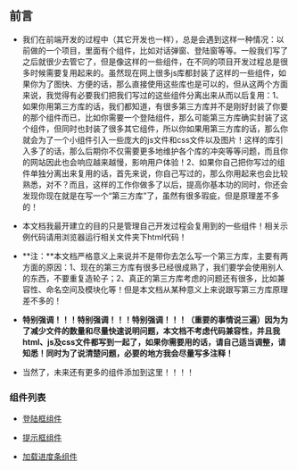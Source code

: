 ## 前言

* 我们在前端开发的过程中（其它开发也一样），总是会遇到这样一种情况：以前做的一个项目，里面有个组件，比如对话弹窗、登陆窗等等。一般我们写了之后就很少去管它了，但是像这样的一些组件，在不同的项目开发过程总是很多时候需要复用起来的。虽然现在网上很多js库都封装了这样的一些组件，如果你为了图快、方便的话，那么直接使用这些库也是可以的，但从这两个方面来说，我觉得有必要我们把我们写过的这些组件分离出来从而以后复用：1、如果你用第三方库的话，我们都知道，有很多第三方库并不是刚好封装了你要的那个组件而已，比如你需要一个登陆组件，那么可能第三方库确实封装了这个组件，但同时也封装了很多其它组件，所以你如果用第三方库的话，那么你就会为了一个小组件引入一些庞大的js文件和css文件以及图片！这样的库引入多了的话，那么后期你不仅需要更多地维护各个库的冲突等等问题，而且你的网站因此也会响应越来越慢，影响用户体验！2、如果你自己把你写过的组件单独分离出来复用的话，首先来说，你自己写过的，那么你用起来也会比较熟悉，对不？而且，这样的工作你做多了以后，提高你基本功的同时，你还会发现你现在就是在写一个“第三方库”了，虽然有很多瑕疵，但是原理差不多的！

* 本文档我最开建立的目的只是管理自己开发过程会复用到的一些组件！相关示例代码请用浏览器运行相关文件夹下html代码！

* **注：**本文档严格意义上来说并不是带你去怎么写一个第三方库，主要有两方面的原因：1、现在的第三方库有很多已经很成熟了，我们要学会使用别人的东西，不要重复造轮子；2、真正的第三方库考虑的问题还有很多，比如兼容性、命名空间及模块化等！但是本文档从某种意义上来说跟写第三方库原理差不多的！

* **特别强调！！！特别强调！！！特别强调！！！（重要的事情说三遍）因为为了减少文件的数量和尽量快速说明问题，本文档不考虑代码兼容性，并且我html、js及css文件都写到一起了，如果你需要用的话，请自己适当调整，请知悉！同时为了说清楚问题，必要的地方我会尽量写多注释！**

* 当然了，未来还有更多的组件添加到这里！！！！

### 组件列表


* [登陆框组件](https://github.com/woai30231/common-component/tree/master/1)

* [提示框组件](https://github.com/woai30231/common-component/tree/master/2)

* [加载进度条组件](https://github.com/woai30231/common-component/tree/master/3)
